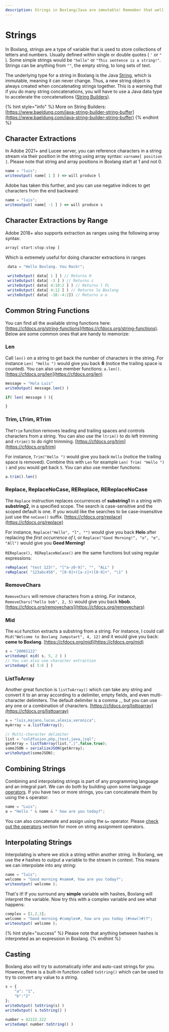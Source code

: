 ```yaml
---
description: Strings in Boxlang/Java are immutable! Remember that well!
---
```


# Strings

In Boxlang, strings are a type of variable that is used to store collections of letters and numbers. Usually defined within single or double quotes ( `'` or `"` ). Some simple strings would be `"hello"` or `"This sentence is a string!"`. Strings can be anything from `""`, the empty string, to long sets of text.

The underlying type for a string in Boxlang is the Java [String](https://docs.oracle.com/en/java/javase/11/docs/api/java.base/java/lang/String.html), which is immutable, meaning it can never change. Thus, a new string object is always created when concatenating strings together. This is a warning that if you do many string concatenations, you will have to use a Java data type to accelerate the concatenations ([String Builders](https://www.baeldung.com/java-string-builder-string-buffer)).

{% hint style="info" %}
More on String Builders: [https://www.baeldung.com/java-string-builder-string-buffer](https://www.baeldung.com/java-string-builder-string-buffer)
{% endhint %}

## Character Extractions

In Adobe 2021+ and Lucee server, you can reference characters in a string stream via their position in the string using array syntax: `varname[ position ]`. Please note that string and array positions in Boxlang start at 1 and not 0.

```javascript
name = "luis";
writeoutput( name[ 1 ] ) => will produce l
```

Adobe has taken this further, and you can use negative indices to get characters from the end backward:

```javascript
name = "luis";
writeoutput( name[ -1 ] ) => will produce s
```

## Character Extractions by Range

Adobe 2018+ also supports extraction as ranges using the following array syntax:

```javascript
array[ start:stop:step ]
```

Which is extremely useful for doing character extractions in ranges

```javascript
 data = "Hello Boxlang. You Rock!";
 
 writeOutput( data[ 1 ] ) // Returns H
 writeOutput( data[ -3 ] ) // Returns c
 writeOutput( data[ 4:10:2 ] ) // Returns l FL
 writeOutput( data[ 4:12 ] ) // Returns lo Boxlang
 writeOutput( data[ -10:-4:2]) // Returns o o
```

## Common String Functions

You can find all the available string functions here: [https://cfdocs.org/string-functions](https://cfdocs.org/string-functions). Below are some common ones that are handy to memorize:

### Len

Call `len()` on a string to get back the number of characters in the string. For instance `Len( "Hello ")` would give you back **6** (notice the trailing space is counted). You can also use member functions: `a.len()`. [https://cfdocs.org/len](https://cfdocs.org/len)

```javascript
message = "Hola Luis"
writeOutput( message.len() )

if( len( message ) ){

}
```

### Trim, LTrim, RTrim

The`Trim` function removes leading and trailing spaces and controls characters from a string.  You can also use the `ltrim()` to do left trimming and `rtrim()` to do right trimming.  [https://cfdocs.org/trim](https://cfdocs.org/trim)

For instance, `Trim("Hello ")` would give you back `Hello` (notice the trailing space is removed). Combine this with `Len` for example `Len( Trim( "Hello ") )` and you would get back `5`.  You can also use member functions:

```javascript
a.trim().len()
```

### Replace, ReplaceNoCase, REReplace, REReplaceNoCase&#x20;

The `Replace` instruction replaces occurrences of **substring1** in a string with **substring2**, in a specified scope. The search is case-sensitive and the scoped default is one.  If you would like the searches to be case-insensitive just use the `noCase()` suffix.  [https://cfdocs.org/replace](https://cfdocs.org/replace)

For instance, `Replace("Hello", "l", "")` would give you back **Helo** after replacing the _first occurrence of l_, or `Replace("Good Morning!", "o", "e", "All")` would give you **Geed Merning!**&#x20;

`REReplace(), REReplaceNoCase()` are the same functions but using regular expressions:

```javascript
reReplace( "test 123!", "[^a-z0-9]", "", "ALL" )
reReplace( "123abc456", "[0-9]+([a-z]+)[0-9]+", "\1" )
```

### RemoveChars

`RemoveChars` will remove characters from a string. For instance, `RemoveChars("hello bob", 2, 5)` would give you back **hbob**.  [https://cfdocs.org/removechars](https://cfdocs.org/removechars)

### Mid

The `mid` function extracts a substring from a string. For instance, I could call `Mid("Welcome to Boxlang Jumpstart", 4, 12)` and it would give you back: **come to Boxlang**. [https://cfdocs.org/mid](https://cfdocs.org/mid)

```javascript
s = "20001122"
writedump( mid( s, 5, 2 ) )
// You can also use character extraction
writedump( s[ 5:6 ] )
```

### ListToArray

Another great function is `listToArray()` which can take any string and convert it to an array according to a delimiter, empty fields, and even multi-character delimiters. The default delimiter is a comma `,`, but you can use any one or a combination of characters. [https://cfdocs.org/listtoarray](https://cfdocs.org/listtoarray)

```javascript
a = "luis,majano,lucas,alexia,veronica";
myArray = a.listToArray();

// Multi-character delimiter
list = "coldfusion,php,|test,java,|sql";
getArray = listToArray(list,",|",false,true);
someJSON = serializeJSON(getArray);
writeOutput(someJSON);
```

## Combining Strings

Combining and interpolating strings is part of any programming language and an integral part. We can do both by building upon some language [operators](operators.md).  If you have two or more strings, you can concatenate them by using the `&` operator:

```javascript
name = "Luis";
a = "Hello " & name & " how are you today?";
```

You can also concatenate and assign using the `&=` operator.  Please [check out the operators](operators.md#assignment-operators) section for more on string assignment operators.

## Interpolating Strings

Interpolating is where we stick a string within another string. In Boxlang, we use the `#` hashes to output a variable to the stream in context. This means we can interpolate into any string:

```javascript
name = "luis";
welcome = "Good morning #name#, how are you today?";
writeoutput( welcome );
```

That's it! If you surround any **simple** variable with hashes, Boxlang will interpret the variable. Now try this with a complex variable and see what happens:

```javascript
complex = [1,2,3];
welcome = "Good morning #complex#, how are you today (#now()#)?";
writeoutput( welcome );
```

{% hint style="success" %}
Please note that anything between hashes is interpreted as an expression in Boxlang.
{% endhint %}

## Casting

Boxlang also will try to automatically infer and auto-cast strings for you.  However, there is a built-in function called `toString()` which can be used to try to convert any value to a string.

```javascript
s = {
    "a": "1",
    "b":"2"
};
writeOutput( toString(s) )
writeOutput( s.toString() )

number = 42222.222
writedump( number.toString() )
```
